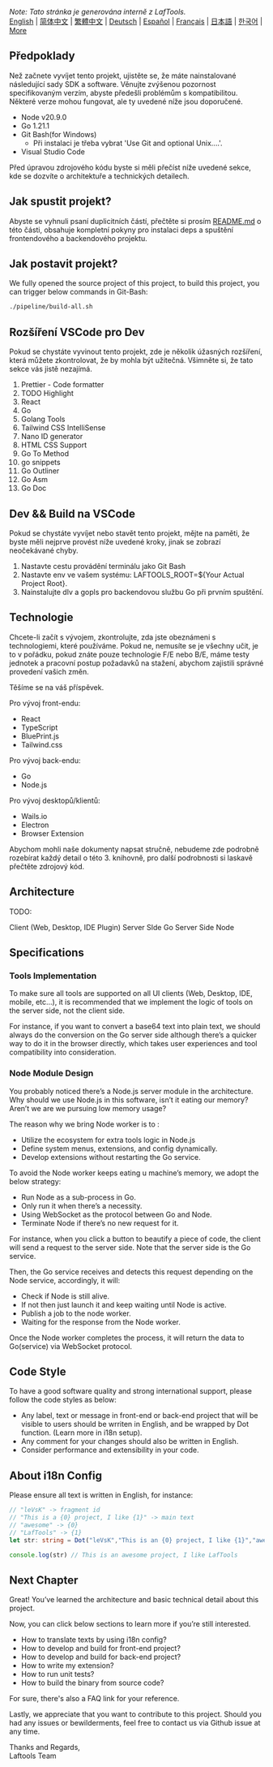 <i>Note: Tato stránka je generována interně z LafTools.</i> <br/> [English](/docs/en_US/CONTRIBUTION.md)  |  [简体中文](/docs/zh_CN/CONTRIBUTION.md)  |  [繁體中文](/docs/zh_HK/CONTRIBUTION.md)  |  [Deutsch](/docs/de/CONTRIBUTION.md)  |  [Español](/docs/es/CONTRIBUTION.md)  |  [Français](/docs/fr/CONTRIBUTION.md)  |  [日本語](/docs/ja/CONTRIBUTION.md)  |  [한국어](/docs/ko/CONTRIBUTION.md) | [More](/docs/) <br/>

## Předpoklady

Než začnete vyvíjet tento projekt, ujistěte se, že máte nainstalované následující sady SDK a software. Věnujte zvýšenou pozornost specifikovaným verzím, abyste předešli problémům s kompatibilitou. Některé verze mohou fungovat, ale ty uvedené níže jsou doporučené.

- Node v20.9.0
- Go 1.21.1
- Git Bash(for Windows)
  - Při instalaci je třeba vybrat 'Use Git and optional Unix....'.
- Visual Studio Code

Před úpravou zdrojového kódu byste si měli přečíst níže uvedené sekce, kde se dozvíte o architektuře a technických detailech.

## Jak spustit projekt?

Abyste se vyhnuli psaní duplicitních částí, přečtěte si prosím [README.md](../README.md) o této části, obsahuje kompletní pokyny pro instalaci deps a spuštění frontendového a backendového projektu.

## Jak postavit projekt?

We fully opened the source project of this project, to build this project, you can trigger below commands in Git-Bash:

```bash
./pipeline/build-all.sh
```

## Rozšíření VSCode pro Dev

Pokud se chystáte vyvinout tento projekt, zde je několik úžasných rozšíření, která můžete zkontrolovat, že by mohla být užitečná. Všimněte si, že tato sekce vás jistě nezajímá.

1. Prettier - Code formatter
2. TODO Highlight
3. React
4. Go
5. Golang Tools
6. Tailwind CSS IntelliSense
7. Nano ID generator
8. HTML CSS Support
9. Go To Method
10. go snippets
11. Go Outliner
12. Go Asm
13. Go Doc

## Dev && Build na VSCode

Pokud se chystáte vyvíjet nebo stavět tento projekt, mějte na paměti, že byste měli nejprve provést níže uvedené kroky, jinak se zobrazí neočekávané chyby.

1. Nastavte cestu provádění terminálu jako Git Bash
2. Nastavte env ve vašem systému: LAFTOOLS_ROOT=${Your Actual Project Root}.
3. Nainstalujte dlv a gopls pro backendovou službu Go při prvním spuštění.

## Technologie

Chcete-li začít s vývojem, zkontrolujte, zda jste obeznámeni s technologiemi, které používáme. Pokud ne, nemusíte se je všechny učit, je to v pořádku, pokud znáte pouze technologie F/E nebo B/E, máme testy jednotek a pracovní postup požadavků na stažení, abychom zajistili správné provedení vašich změn.

Těšíme se na váš příspěvek.

Pro vývoj front-endu:

- React
- TypeScript
- BluePrint.js
- Tailwind.css

Pro vývoj back-endu:

- Go
- Node.js

Pro vývoj desktopů/klientů:

- Wails.io
- Electron
- Browser Extension

Abychom mohli naše dokumenty napsat stručně, nebudeme zde podrobně rozebírat každý detail o této 3. knihovně, pro další podrobnosti si laskavě přečtěte zdrojový kód.

## Architecture

TODO:

Client (Web, Desktop, IDE Plugin)
<interact with>
Server SIde Go
<interact with>
Server Side Node

## Specifications

### Tools Implementation

To make sure all tools are supported on all UI clients (Web, Desktop, IDE, mobile, etc…), it is recommended that we implement the logic of tools on the server side, not the client side.

For instance, if you want to convert a base64 text into plain text, we should always do the conversion on the Go server side although there’s a quicker way to do it in the browser directly, which takes user experiences and tool compatibility into consideration.

### Node Module Design

You probably noticed there’s a Node.js server module in the architecture. Why should we use Node.js in this software, isn’t it eating our memory? Aren’t we are we pursuing low memory usage?

The reason why we bring Node worker is to :

- Utilize the ecosystem for extra tools logic in Node.js
- Define system menus, extensions, and config dynamically.
- Develop extensions without restarting the Go service.

To avoid the Node worker keeps eating u machine’s memory, we adopt the below strategy:

- Run Node as a sub-process in Go.
- Only run it when there’s a necessity.
- Using WebSocket as the protocol between Go and Node.
- Terminate Node if there’s no new request for it.

For instance, when you click a button to beautify a piece of code, the client will send a request to the server side. Note that the server side is the Go service.

Then, the Go service receives and detects this request depending on the Node service, accordingly, it will:

- Check if Node is still alive.
- If not then just launch it and keep waiting until Node is active.
- Publish a job to the node worker.
- Waiting for the response from the Node worker.

Once the Node worker completes the process, it will return the data to Go(service) via WebSocket protocol.

## Code Style

To have a good software quality and strong international support, please follow the code styles as below:

- Any label, text or message in front-end or back-end project that will be visible to users should be wrriten in English, and be wrapped by Dot function. (Learn more in i18n setup).
- Any comment for your changes should also be written in English.
- Consider performance and extensibility in your code.

## About i18n Config

Please ensure all text is written in English, for instance:

```Typescript
// "leVsK" -> fragment id
// "This is a {0} project, I like {1}" -> main text
// "awesome" -> {0}
// "LafTools" -> {1}
let str: string = Dot("leVsK","This is an {0} project, I like {1}","awesome","LafTools")

console.log(str) // This is an awesome project, I like LafTools
```

## Next Chapter

Great! You’ve learned the architecture and basic technical detail about this project.

Now, you can click below sections to learn more if you’re still interested.

- How to translate texts by using i18n config?
- How to develop and build for front-end project?
- How to develop and build for back-end project?
- How to write my extension?
- How to run unit tests?
- How to build the binary from source code?

For sure, there's also a FAQ link for your reference.

Lastly, we appreciate that you want to contribute to this project. Should you had any issues or bewilderments, feel free to contact us via Github issue at any time.

Thanks and Regards,  
Laftools Team
